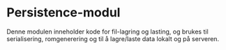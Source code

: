 # Persistence-modul
Denne modulen inneholder kode for fil-lagring og lasting, og brukes til serialisering, romgenerering og til å lagre/laste data lokalt og på serveren.
